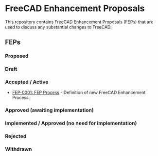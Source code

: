 # FreeCAD Enhancement Proposals

This repository contains FreeCAD Enhancement Proposals (FEPs) that are used to discuss any substantial changes to FreeCAD.

## FEPs
### Proposed
### Draft
### Accepted / Active
 - [FEP-0001: FEP Process](./FEPs/FEP-0001-process) - Definition of new FreeCAD Enhancement Process
### Approved (awaiting implementation)
### Implemented / Approved (no need for implementation)
### Rejected
### Withdrawn